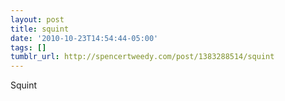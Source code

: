 ```yaml
---
layout: post
title: squint
date: '2010-10-23T14:54:44-05:00'
tags: []
tumblr_url: http://spencertweedy.com/post/1383288514/squint
---
```

Squint
